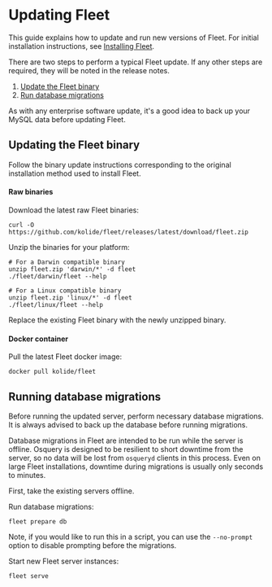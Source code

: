 Updating Fleet
==============

This guide explains how to update and run new versions of Fleet. For initial installation instructions, see [Installing Fleet](./installing-fleet.md).

There are two steps to perform a typical Fleet update. If any other steps are required, they will be noted in the release notes.

1. [Update the Fleet binary](#updating-the-fleet-binary)
2. [Run database migrations](#running-database-migrations)

As with any enterprise software update, it's a good idea to back up your MySQL data before updating Fleet.

## Updating the Fleet binary

Follow the binary update instructions corresponding to the original installation method used to install Fleet.

#### Raw binaries

Download the latest raw Fleet binaries:

```
curl -O https://github.com/kolide/fleet/releases/latest/download/fleet.zip
```

Unzip the binaries for your platform:

```
# For a Darwin compatible binary
unzip fleet.zip 'darwin/*' -d fleet
./fleet/darwin/fleet --help

# For a Linux compatible binary
unzip fleet.zip 'linux/*' -d fleet
./fleet/linux/fleet --help
```

Replace the existing Fleet binary with the newly unzipped binary.

#### Docker container

Pull the latest Fleet docker image:

```
docker pull kolide/fleet
```

## Running database migrations

Before running the updated server, perform necessary database migrations. It is always advised to back up the database before running migrations.

Database migrations in Fleet are intended to be run while the server is offline. Osquery is designed to be resilient to short downtime from the server, so no data will be lost from `osqueryd` clients in this process. Even on large Fleet installations, downtime during migrations is usually only seconds to minutes.

First, take the existing servers offline.

Run database migrations:

```
fleet prepare db
```

Note, if you would like to run this in a script, you can use the `--no-prompt` option to disable prompting before the migrations.

Start new Fleet server instances:

```
fleet serve
```
